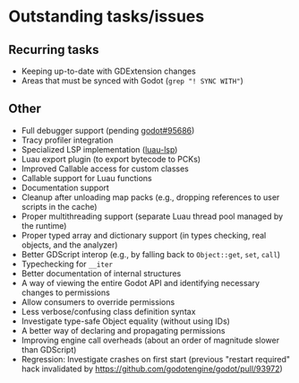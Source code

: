 # Outstanding tasks/issues

## Recurring tasks

- Keeping up-to-date with GDExtension changes
- Areas that must be synced with Godot (`grep "! SYNC WITH"`)

## Other

- Full debugger support (pending
  [godot#95686](https://github.com/godotengine/godot/pull/95686))
- Tracy profiler integration
- Specialized LSP implementation
  ([luau-lsp](https://github.com/JohnnyMorganz/luau-lsp))
- Luau export plugin (to export bytecode to PCKs)
- Improved Callable access for custom classes
- Callable support for Luau functions
- Documentation support
- Cleanup after unloading map packs (e.g., dropping references to user scripts
  in the cache)
- Proper multithreading support (separate Luau thread pool managed by the
  runtime)
- Proper typed array and dictionary support (in types checking, real objects,
  and the analyzer)
- Better GDScript interop (e.g., by falling back to `Object::get`, `set`,
  `call`)
- Typechecking for `__iter`
- Better documentation of internal structures
- A way of viewing the entire Godot API and identifying necessary changes to
  permissions
- Allow consumers to override permissions
- Less verbose/confusing class definition syntax
- Investigate type-safe Object equality (without using IDs)
- A better way of declaring and propagating permissions
- Improving engine call overheads (about an order of magnitude slower than
  GDScript)
- Regression: Investigate crashes on first start (previous "restart required"
  hack invalidated by https://github.com/godotengine/godot/pull/93972)
